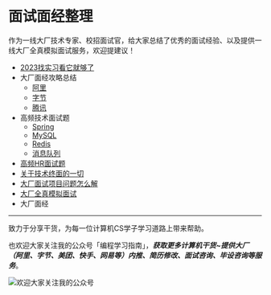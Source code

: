 # 面试面经整理

作为一线大厂技术专家、校招面试官，给大家总结了优秀的面试经验、以及提供一线大厂全真模拟面试服务，欢迎提建议！

- [2023找实习看它就够了](https://github.com/xiajunhust/awosome-cs/blob/main/%E9%9D%A2%E7%BB%8F/2023%E5%B1%8A%E6%89%BE%E5%AE%9E%E4%B9%A0%E7%9C%8B%E5%AE%83%E5%B0%B1%E5%A4%9F%E4%BA%86.md)
- 大厂面经攻略总结
  * [阿里](https://github.com/xiajunhust/awosome-cs/blob/main/%E9%9D%A2%E7%BB%8F/%E5%A4%A7%E5%8E%82%E9%9D%A2%E8%AF%95%E9%AB%98%E9%A2%91%E8%80%83%E7%82%B9%E6%80%BB%E7%BB%93-%E9%98%BF%E9%87%8C.md)
  * [字节](https://github.com/xiajunhust/awosome-cs/blob/main/%E9%9D%A2%E7%BB%8F/%E5%A4%A7%E5%8E%82%E9%9D%A2%E8%AF%95%E9%AB%98%E9%A2%91%E8%80%83%E7%82%B9-%E5%AD%97%E8%8A%82.md)
  * [腾讯](https://github.com/xiajunhust/awosome-cs/blob/main/%E9%9D%A2%E7%BB%8F/%E5%A4%A7%E5%8E%82%E9%9D%A2%E8%AF%95%E9%AB%98%E9%A2%91%E8%80%83%E7%82%B9-%E8%85%BE%E8%AE%AF.md)
- 高频技术面试题
  * [Spring](https://github.com/xiajunhust/awosome-cs/blob/main/%E9%9D%A2%E7%BB%8F/%E5%A4%A7%E5%8E%82%E9%9D%A2%E8%AF%95%E9%AB%98%E9%A2%91%E8%80%83%E7%82%B9-Spring.md)
  * [MySQL](https://github.com/xiajunhust/awosome-cs/blob/main/%E9%9D%A2%E7%BB%8F/%E5%A4%A7%E5%8E%82%E9%9D%A2%E8%AF%95%E9%AB%98%E9%A2%91%E8%80%83%E7%82%B9-MySQL.md)
  * [Redis](https://github.com/xiajunhust/awosome-cs/blob/main/%E9%9D%A2%E7%BB%8F/%E5%A4%A7%E5%8E%82%E9%9D%A2%E8%AF%95%E9%AB%98%E9%A2%91%E8%80%83%E7%82%B9-Redis.md)
  * [消息队列](https://github.com/xiajunhust/awosome-cs/blob/main/%E9%9D%A2%E7%BB%8F/%E5%A4%A7%E5%8E%82%E9%9D%A2%E8%AF%95%E9%AB%98%E9%A2%91%E8%80%83%E7%82%B9-%E6%B6%88%E6%81%AF%E9%98%9F%E5%88%97.md)
- [高频HR面试题](https://github.com/xiajunhust/awosome-cs/blob/main/%E9%9D%A2%E7%BB%8F/HR%E9%9D%A2%E8%AF%95%E5%B8%B8%E9%97%AE%E9%A2%98%E7%9B%AE.md)
- [关于技术终面的一切](https://github.com/xiajunhust/awosome-cs/blob/main/%E9%9D%A2%E7%BB%8F/%E5%85%B3%E4%BA%8E%E6%8A%80%E6%9C%AF%E7%BB%88%E9%9D%A2%E7%9A%84%E4%B8%80%E5%88%87.md)
- [大厂面试项目问题怎么解](https://github.com/xiajunhust/awosome-cs/blob/main/%E9%9D%A2%E7%BB%8F/%E5%A4%A7%E5%8E%82%E9%9D%A2%E8%AF%95%E9%A1%B9%E7%9B%AE%E4%BC%9A%E9%97%AE%E4%BB%80%E4%B9%88.md)
- [大厂全真模拟面试](https://github.com/xiajunhust/awosome-cs/blob/main/%E9%9D%A2%E7%BB%8F/%E5%A4%A7%E5%8E%82%E5%85%A8%E7%9C%9F%E6%A8%A1%E6%8B%9F%E9%9D%A2%E8%AF%95.md)
- 大厂面经

---

致力于分享干货，为每一位计算机CS学子学习道路上带来帮助。

也欢迎大家关注我的公众号「编程学习指南」，***获取更多计算机干货~提供大厂（阿里、字节、美团、快手、网易等）内推、简历修改、面试咨询、毕设咨询等服务***。

![欢迎大家关注我的公众号](https://github.com/xiajunhust/awosome-cs/blob/main/QR-CODE.jpg)
